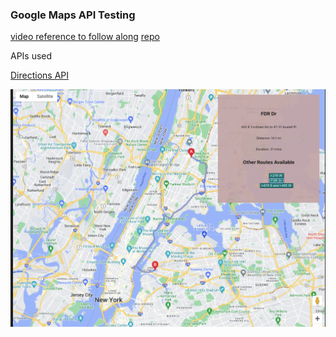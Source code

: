 ### Google Maps API Testing


[video reference to follow along](https://youtu.be/tFjOIZGCvuQ?si=nv0c1p21gFu9j-lo)
[repo](https://github.com/visgl/react-google-maps/tree/main)

<display>
  <summary>APIs used </summary>
</display>


[Directions API](https://developers.google.com/maps/documentation/directions)

![sample data](src/assets/Map-Sample.png)